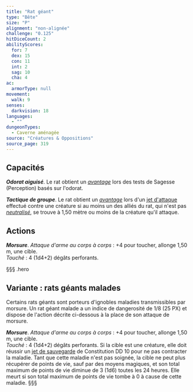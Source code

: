 ```yaml
---
title: "Rat géant"
type: "Bête"
size: "P"
alignment: "non-alignée"
challenge: "0.125"
hitDiceCount: 2
abilityScores:
  for: 7
  dex: 15
  con: 11
  int: 2
  sag: 10
  cha: 4
ac:
  armorType: null
movement:
  walk: 9
senses:
  darkvision: 18
languages:
  - ""
dungeonTypes:
  - Caverne aménagée
source: "Créatures & Oppositions"
source_page: 319
---
```

## Capacités
_**Odorat aiguisé**_. Le rat obtient un [_avantage_](/utiliser-les-caracteristiques/#avantage-et-desavantage) lors des tests de Sagesse (Perception) basés sur l'odorat.

_**Tactique de groupe**_. Le rat obtient un [_avantage_](/utiliser-les-caracteristiques/#avantage-et-desavantage) lors d'un [jet d'attaque](/combattre/#jets-d-attaque) effectué contre une créature si au moins un des alliés du rat, qui n'est pas [_neutralisé_](/gerer-la-sante-du-personnage/#neutralise), se trouve à 1,50 mètre ou moins de la créature qu'il attaque.

## Actions
_**Morsure**_. _Attaque d'arme au corps à corps_ : +4 pour toucher, allonge 1,50 m, une cible.  
_Touché_ : 4 (1d4+2) dégâts perforants.

§§§ .hero
## Variante : rats géants malades
Certains rats géants sont porteurs d'ignobles maladies transmissibles par morsure. Un rat géant malade a un indice de dangerosité de 1/8 (25 PX) et dispose de l'action décrite ci-dessous à la place de son attaque de morsure.

_**Morsure**_. _Attaque d'arme au corps à corps_  : +4 pour toucher, allonge 1,50  m, une cible.  
_Touché_ : 4 (1d4+2) dégâts perforants. Si la cible est une créature, elle doit réussir un [jet de sauvegarde](/utiliser-les-caracteristiques/#jets-de-sauvegarde) de Constitution DD  10 pour ne pas contracter la maladie. Tant que cette maladie n'est pas soignée, la cible ne peut plus récupérer de points de vie, sauf par des moyens magiques, et son total maximum de points de vie diminue de 3 (1d6) toutes les 24 heures. Elle meurt si son total maximum de points de vie tombe à 0 à cause de cette maladie.
§§§
